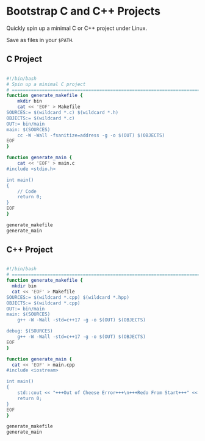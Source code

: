 Bootstrap C and C++ Projects
============================
Quickly spin up a minimal C or C++ project under Linux.

Save as files in your `$PATH`.

C Project
---------
```bash

#!/bin/bash
# Spin up a minimal C project
# ===========================================================================================================
function generate_makefile {
	mkdir bin
	cat << 'EOF' > Makefile
SOURCES:= $(wildcard *.c) $(wildcard *.h)
OBJECTS:= $(wildcard *.c)
OUT:= bin/main
main: $(SOURCES)
	cc -W -Wall -fsanitize=address -g -o $(OUT) $(OBJECTS)
EOF
}

function generate_main {
	cat << 'EOF' > main.c
#include <stdio.h>

int main()
{
	// Code
	return 0;
}
EOF
}

generate_makefile
generate_main
```

C++ Project
-----------

```bash

#!/bin/bash
# ===========================================================================================================
function generate_makefile {
  mkdir bin
  cat << 'EOF' > Makefile
SOURCES:= $(wildcard *.cpp) $(wildcard *.hpp)
OBJECTS:= $(wildcard *.cpp)
OUT:= bin/main
main: $(SOURCES)
	g++ -W -Wall -std=c++17 -g -o $(OUT) $(OBJECTS)

debug: $(SOURCES)
	g++ -W -Wall -std=c++17 -g -o $(OUT) $(OBJECTS)
EOF
}

function generate_main {
  cat << 'EOF' > main.cpp
#include <iostream>

int main()
{
	std::cout << "+++Out of Cheese Error+++\n+++Redo From Start+++" << std::endl;
	return 0;
}
EOF
}

generate_makefile
generate_main
```

